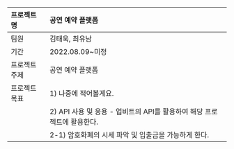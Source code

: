 |프로젝트명|공연 예약 플랫폼|
|:---|:---|
|팀원|김태욱, 최유남|
|기간|2022.08.09~미정|
|프로젝트 주제|공연 예약 플랫폼|
|프로젝트 목표| 1)    나중에 적어볼게요.|
|            | 2)   API 사용 및 응용 - 업비트의 API를 활용하여 해당 프로젝트에 활용한다.|
|            |   2-1) 암호화폐의 시세 파악 및 입출금을 가능하게 한다.|      .
